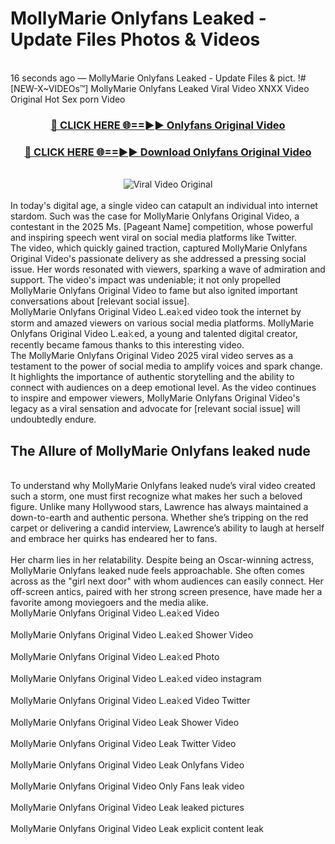 # MollyMarie Onlyfans Leaked - Update Files Photos & Videos 
<br>
16 seconds ago — MollyMarie Onlyfans Leaked - Update Files & pict. !#[NEW-X~VIDEOs™] MollyMarie Onlyfans Leaked Viral Video XNXX Video Original Hot Sex porn Video
<br>
<div align="center">
<h3><a href="http://freeplayer.one?title=MollyMarie&ref=25OR" rel="nofollow">🔴 CLICK HERE 🌐==►► Onlyfans Original Video</a></h3>
<h3><a href="http://freeplayer.one?title=MollyMarie&ref=25OR" rel="nofollow">🔴 CLICK HERE 🌐==►► Download Onlyfans Original Video</a></h3>
<br>
<a href="http://freeplayer.one?title=MollyMarie&ref=25OR" rel="nofollow" data-target="animated-image.originalLink"><img src="https://i.ibb.co.com/xMMVF88/686577567.gif" alt="Viral Video Original" style="max-width: 100%; display: inline-block;" data-target="animated-image.originalImage"></a>
</div>
<br>
In today's digital age, a single video can catapult an individual into internet stardom. Such was the case for MollyMarie Onlyfans Original Video, a contestant in the 2025 Ms. [Pageant Name] competition, whose powerful and inspiring speech went viral on social media platforms like Twitter.
<br>
The video, which quickly gained traction, captured MollyMarie Onlyfans Original Video's passionate delivery as she addressed a pressing social issue. Her words resonated with viewers, sparking a wave of admiration and support. The video's impact was undeniable; it not only propelled MollyMarie Onlyfans Original Video to fame but also ignited important conversations about [relevant social issue].
<br>
MollyMarie Onlyfans Original Video L.ea𝚔ed video took the internet by storm and amazed viewers on various social media platforms. MollyMarie Onlyfans Original Video L.ea𝚔ed, a young and talented digital creator, recently became famous thanks to this interesting video.
<br>
The MollyMarie Onlyfans Original Video 2025 viral video serves as a testament to the power of social media to amplify voices and spark change. It highlights the importance of authentic storytelling and the ability to connect with audiences on a deep emotional level. As the video continues to inspire and empower viewers, MollyMarie Onlyfans Original Video's legacy as a viral sensation and advocate for [relevant social issue] will undoubtedly endure.
<br>
<h2>The Allure of MollyMarie Onlyfans leaked nude</h2>
<br>
To understand why MollyMarie Onlyfans leaked nude’s viral video created such a storm, one must first recognize what makes her such a beloved figure. Unlike many Hollywood stars, Lawrence has always maintained a down-to-earth and authentic persona. Whether she’s tripping on the red carpet or delivering a candid interview, Lawrence’s ability to laugh at herself and embrace her quirks has endeared her to fans.
<br><br>
Her charm lies in her relatability. Despite being an Oscar-winning actress, MollyMarie Onlyfans leaked nude feels approachable. She often comes across as the "girl next door" with whom audiences can easily connect. Her off-screen antics, paired with her strong screen presence, have made her a favorite among moviegoers and the media alike.
<br>
MollyMarie Onlyfans Original Video L.ea𝚔ed Video
<br><br>
MollyMarie Onlyfans Original Video L.ea𝚔ed Shower Video
<br><br>
MollyMarie Onlyfans Original Video L.ea𝚔ed Photo
<br><br>
MollyMarie Onlyfans Original Video L.ea𝚔ed video instagram
<br><br>
MollyMarie Onlyfans Original Video L.ea𝚔ed Video Twitter
<br><br>
MollyMarie Onlyfans Original Video Leak Shower Video
<br><br>
MollyMarie Onlyfans Original Video Leak Twitter Video
<br><br>
MollyMarie Onlyfans Original Video Leak Onlyfans Video
<br><br>
MollyMarie Onlyfans Original Video Only Fans leak video
<br><br>
MollyMarie Onlyfans Original Video Leak leaked pictures
<br><br>
MollyMarie Onlyfans Original Video Leak explicit content leak